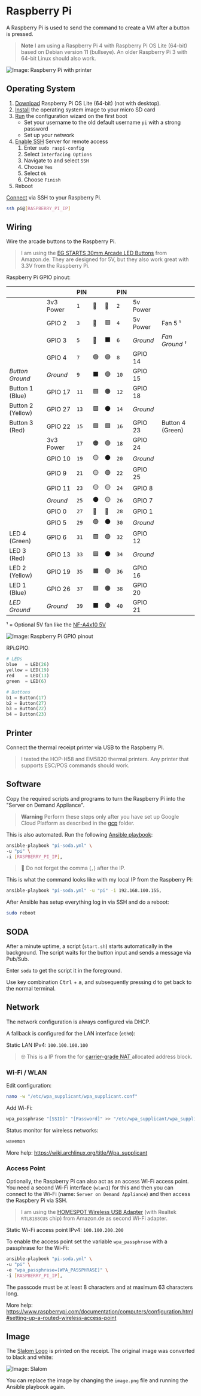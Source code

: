 # Raspberry Pi

A Raspberry Pi is used to send the command to create a VM after a button is pressed.

> **Note**
> I am using a Raspberry Pi 4 with Raspberry Pi OS Lite (64-bit) based on Debian version 11 (bullseye).
> An older Raspberry Pi 3 with 64-bit Linux should also work.

![Image: Raspberry Pi with printer](../img/soda-gce-open.jpg)

## Operating System

1. [Download](https://www.raspberrypi.com/software/operating-systems/#raspberry-pi-os-64-bit) Raspberry Pi OS Lite (64-bit) (not with desktop).
1. [Install](https://www.raspberrypi.com/documentation/computers/getting-started.html#installing-the-operating-system) the operating system image to your micro SD card
1. [Run](https://www.raspberrypi.com/documentation/computers/getting-started.html#configuration-on-first-boot) the configuration wizard on the first boot
	* Set your username to the old default username `pi` with a strong password
	* Set up your network
1. [Enable SSH](https://www.raspberrypi.com/documentation/computers/remote-access.html#enabling-the-server) Server for remote access
	1. Enter `sudo raspi-config`
	1. Select `Interfacing Options`
	1. Navigate to and select `SSH`
	1. Choose `Yes`
	1. Select `Ok`
	1. Choose `Finish`
1. Reboot

[Connect](https://www.raspberrypi.com/documentation/computers/remote-access.html#secure-shell-from-linux-or-mac-os) via SSH to your Raspberry Pi.

```bash
ssh pi@[RASPBERRY_PI_IP]
```

## Wiring

Wire the arcade buttons to the Raspberry Pi.

> I am using the [EG STARTS 30mm Arcade LED Buttons](https://www.amazon.de/dp/B01N11BDX9/) from Amazon.de.
> They are designed for 5V, but they also work great with 3.3V from the Raspberry Pi.

Raspberry Pi GPIO pinout:

<!--
  Markdown table with Raspberry Pi GPIO pinout
  https://github.com/Cyclenerd/raspberry-pi-gpio-pinout-markdown
-->
|                   |           | PIN  |    |     | PIN  |          |                  |
|-------------------|-----------|------|----|----|------|----------|------------------|
|                   | 3v3 Power | `1`  | 🔶 | 🔴 | `2`  | 5v Power |                  |
|                   | GPIO 2    | `3`  | 🔵 | 🟥 | `4`  | 5v Power | Fan 5 ¹          |
|                   | GPIO 3    | `5`  | 🔵 | ⬛ | `6`  | *Ground* | *Fan Ground ¹*    |
|                   | GPIO 4    | `7`  | 🟢 | 🟣 | `8`  | GPIO 14  |                  |
| *Button Ground*   | *Ground*  | `9`  | ⬛ | 🟣 | `10` | GPIO 15  |                  |
| Button 1 (Blue)   | GPIO 17   | `11` | 🟩 | 🟤 | `12` | GPIO 18  |                  |
| Button 2 (Yellow) | GPIO 27   | `13` | 🟩 | ⚫ | `14` | *Ground* |                  |
| Button 3 (Red)    | GPIO 22   | `15` | 🟩 | 🟩 | `16` | GPIO 23  | Button 4 (Green) |
|                   | 3v3 Power | `17` | 🟠 | 🟢 | `18` | GPIO 24  |                  |
|                   | GPIO 10   | `19` | 🟡 | ⚫ | `20` | *Ground* |                  |
|                   | GPIO 9    | `21` | 🟡 | 🟢 | `22` | GPIO 25  |                  |
|                   | GPIO 11   | `23` | 🟡 | 🟡 | `24` | GPIO 8   |                  |
|                   | *Ground*  | `25` | ⚫ | 🟡 | `26` | GPIO 7   |                  |
|                   | GPIO 0    | `27` | 🔵 | 🔵 | `28` | GPIO 1   |                  |
|                   | GPIO 5    | `29` | 🟢 | ⚫ | `30` | *Ground* |                  |
| LED 4 (Green)     | GPIO 6    | `31` | 🟩 | 🟢 | `32` | GPIO 12  |                  |
| LED 3 (Red)       | GPIO 13   | `33` | 🟩 | ⚫ | `34` | *Ground* |                  |
| LED 2 (Yellow)    | GPIO 19   | `35` | 🟫 | 🟢 | `36` | GPIO 16  |                  |
| LED 1 (Blue)      | GPIO 26   | `37` | 🟩 | 🟤 | `38` | GPIO 20  |                  |
| *LED Ground*      | *Ground*  | `39` | ⬛ | 🟤 | `40` | GPIO 21  |                  |

¹ = Optional 5V fan like the [NF-A4x10 5V](https://noctua.at/en/nf-a4x10-5v)

![Image: Raspberry Pi GPIO pinout](../img/raspberry-pi-soda.png)


RPi.GPIO:
```python
# LEDs
blue   = LED(26)
yellow = LED(19)
red    = LED(13)
green  = LED(6)

# Buttons
b1 = Button(17)
b2 = Button(27)
b3 = Button(22)
b4 = Button(23)
```

## Printer

Connect the thermal receipt printer via USB to the Raspberry Pi.

> I tested the HOP-H58 and EM5820 thermal printers.
> Any printer that supports ESC/POS commands should work.

## Software

Copy the required scripts and programs to turn the Raspberry Pi into the "Server on Demand Appliance".

> **Warning**
> Perform these steps only after you have set up Google Cloud Platform as described in the [gcp](../gcp/) folder.

This is also automated. Run the following [Ansible playbook](./pi-soda.yml):

```bash
ansible-playbook "pi-soda.yml" \
-u "pi" \
-i [RASPBERRY_PI_IP],
```

> 💁 Do not forget the comma (`,`) after the IP.

This is what the command looks like with my local IP from the Raspberry Pi:

```bash
ansible-playbook "pi-soda.yml" -u "pi" -i 192.168.100.155,
```

After Ansible has setup everything log in via SSH and do a reboot:

```bash
sudo reboot
```

## SODA

After a minute uptime, a script (`start.sh`) starts automatically in the background.
The script waits for the button input and sends a message via Pub/Sub.

Enter `soda` to get the script it in the foreground.

Use key combination <kbd>Ctrl</kbd> + <kbd>a</kbd>,
and subsequently pressing <kbd>d</kbd> to get back to the normal terminal.

## Network

The network configuration is always configured via DHCP.

A fallback is configured for the LAN interface (`eth0`):

Static LAN IPv4: `100.100.100.100`

> 🤓 This is a IP from the for [carrier-grade NAT ](https://en.wikipedia.org/wiki/Carrier-grade_NAT) allocated address block.

### Wi-Fi / WLAN

Edit configuration:

```bash
nano -w "/etc/wpa_supplicant/wpa_supplicant.conf"
```

Add Wi-Fi:

```bash
wpa_passphrase "[SSID]" "[Password]" >> "/etc/wpa_supplicant/wpa_supplicant.conf"
```

Status monitor for wireless networks:

```bash
wavemon
```

More help: <https://wiki.archlinux.org/title/Wpa_supplicant>

### Access Point

Optionally, the Raspberry Pi can also act as an access Wi-Fi access point.
You need a second Wi-Fi interface (`wlan1`) for this and then you can connect to the Wi-Fi (name: `Server on Demand Appliance`) and then access the Raspbery Pi via SSH.

> I am using the [HOMESPOT Wireless USB Adapter](https://www.amazon.de/dp/B01ERHE18S/) (with Realtek `RTL8188CUS` chip) from Amazon.de as second Wi-Fi adapter.

Static Wi-Fi access point IPv4: `100.100.200.200`

To enable the access point set the variable `wpa_passphrase` with a passphrase for the Wi-Fi:

```bash
ansible-playbook "pi-soda.yml" \
-u "pi" \
-e "wpa_passphrase=[WPA_PASSPHRASE]" \
-i [RASPBERRY_PI_IP],
```

The passcode must be at least 8 characters and at maximum 63 characters long.

More help: <https://www.raspberrypi.com/documentation/computers/configuration.html#setting-up-a-routed-wireless-access-point>

## Image

The [Slalom Logo](https://commons.wikimedia.org/wiki/File:Slalom-wordmark.png) is printed on the receipt.
The original image was converted to black and white:

![Image: Slalom](./image.png)

You can replace the image by changing the `image.png` file and running the Ansible playbook again.
